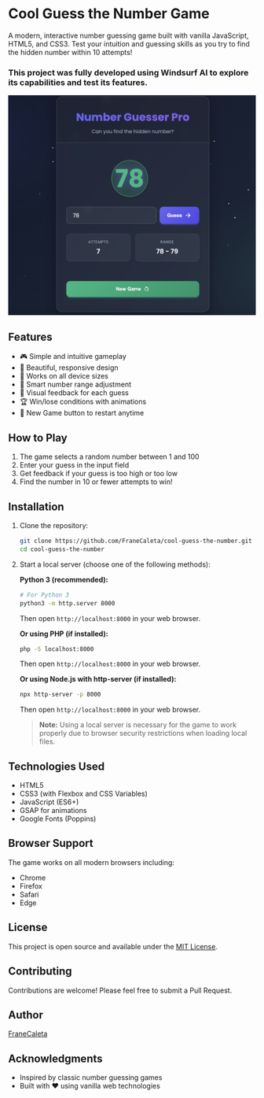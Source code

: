 # Cool Guess the Number Game

A modern, interactive number guessing game built with vanilla JavaScript, HTML5, and CSS3. Test your intuition and guessing skills as you try to find the hidden number within 10 attempts!

### This project was fully developed using Windsurf AI to explore its capabilities and test its features.

![Game Screenshot](screenshot.png)

## Features

- 🎮 Simple and intuitive gameplay
- 🎨 Beautiful, responsive design
- 📱 Works on all device sizes
- 🎯 Smart number range adjustment
- 🎉 Visual feedback for each guess
- 🏆 Win/lose conditions with animations
- 🔄 New Game button to restart anytime

## How to Play

1. The game selects a random number between 1 and 100
2. Enter your guess in the input field
3. Get feedback if your guess is too high or too low
4. Find the number in 10 or fewer attempts to win!

## Installation

1. Clone the repository:

   ```bash
   git clone https://github.com/FraneCaleta/cool-guess-the-number.git
   cd cool-guess-the-number
   ```

2. Start a local server (choose one of the following methods):

   **Python 3 (recommended):**

   ```bash
   # For Python 3
   python3 -m http.server 8000
   ```

   Then open `http://localhost:8000` in your web browser.

   **Or using PHP (if installed):**

   ```bash
   php -S localhost:8000
   ```

   Then open `http://localhost:8000` in your web browser.

   **Or using Node.js with http-server (if installed):**

   ```bash
   npx http-server -p 8000
   ```

   Then open `http://localhost:8000` in your web browser.

   > **Note:** Using a local server is necessary for the game to work properly due to browser security restrictions when loading local files.

## Technologies Used

- HTML5
- CSS3 (with Flexbox and CSS Variables)
- JavaScript (ES6+)
- GSAP for animations
- Google Fonts (Poppins)

## Browser Support

The game works on all modern browsers including:

- Chrome
- Firefox
- Safari
- Edge

## License

This project is open source and available under the [MIT License](LICENSE).

## Contributing

Contributions are welcome! Please feel free to submit a Pull Request.

## Author

[FraneCaleta](https://github.com/FraneCaleta)

## Acknowledgments

- Inspired by classic number guessing games
- Built with ❤️ using vanilla web technologies
